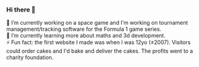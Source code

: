 ### Hi there 👋

🔭 I’m currently working on a space game and I'm working on tournament management/tracking software for the Formula 1 game series.
<br>🌱 I’m currently learning more about maths and 3d development.
<br>⚡ Fun fact: the first website I made was when I was 12yo (±2007). Visitors could order cakes and I'd bake and deliver the cakes. The profits went to a charity foundation.

<!--
**DerkJanSpeelman/DerkJanSpeelman** is a ✨ _special_ ✨ repository because its `README.md` (this file) appears on your GitHub profile.

Here are some ideas to get you started:

- 🔭 I’m currently working on ...
- 🌱 I’m currently learning ...
- 👯 I’m looking to collaborate on ...
- 🤔 I’m looking for help with ...
- 💬 Ask me about ...
- 📫 How to reach me: ...
- 😄 Pronouns: ...
- ⚡ Fun fact: ...
-->
